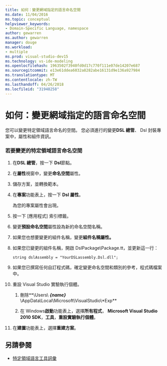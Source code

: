 ```yaml
---
title: 如何：變更網域指定的語言命名空間
ms.date: 11/04/2016
ms.topic: conceptual
helpviewer_keywords:
- Domain-Specific Language, namespace
author: gewarren
ms.author: gewarren
manager: douge
ms.workload:
- multiple
ms.prod: visual-studio-dev15
ms.technology: vs-ide-modeling
ms.openlocfilehash: 1963502f3940fd0d17c770f111e07de14207e687
ms.sourcegitcommit: e13e61ddea6032a8282abe16131d9e136a927984
ms.translationtype: MT
ms.contentlocale: zh-TW
ms.lasthandoff: 04/26/2018
ms.locfileid: "31948258"
---
```

# <a name="how-to-change-the-namespace-of-a-domain-specific-language"></a>如何：變更網域指定的語言命名空間
您可以變更特定領域語言命名的空間。 您必須進行的變更**DSL 總管**、 Dsl 封裝專案中，屬性和組件資訊。

### <a name="to-change-the-namespace-of-a-domain-specific-language"></a>若要變更的特定領域語言命名空間

1.  在**DSL 總管**，按一下  **Dsl**節點。

2.  在**屬性**視窗中，變更**命名空間**屬性。

3.  儲存方案，並轉換範本。

4.  在**專案**功能表上，按一下  **Dsl 屬性**。

     為您的專案屬性會出現。

5.  按一下 [應用程式]  索引標籤。

6.  變更**預設命名空間**屬性設為新的命名空間名稱。

7.  如果您也想要變更的組件名稱，變更**組件名稱屬性。**

8.  如果您已變更的組件名稱，開啟 DslPackage\Package.tt，並更新這一行：

     `string dslAssembly = "YourDSLassembly.Dsl.dll";`

9. 如果您已撰寫任何自訂程式碼，確定變更命名空間和類別的參考，程式碼檔案中。

10. 重設 Visual Studio 實驗執行個體。

    1.  刪除**\Users\\ ***{name}*** \AppData\Local\Microsoft\VisualStudio\\\*Exp**

    2.  在 Windows**啟動**功能表上，選擇**所有程式**， **Microsoft Visual Studio 2010 SDK**，**工具**，**重設實驗執行個體**。

11. 在**建置**功能表上，選擇**重建方案**。

## <a name="see-also"></a>另請參閱

- [特定領域語言工具詞彙](http://msdn.microsoft.com/ca5e84cb-a315-465c-be24-76aa3df276aa)